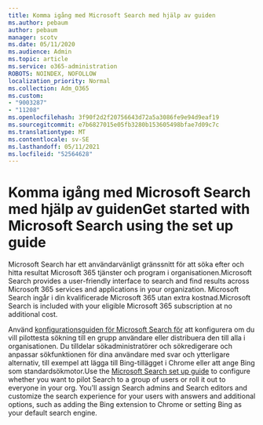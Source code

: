 ```yaml
---
title: Komma igång med Microsoft Search med hjälp av guiden
ms.author: pebaum
author: pebaum
manager: scotv
ms.date: 05/11/2020
ms.audience: Admin
ms.topic: article
ms.service: o365-administration
ROBOTS: NOINDEX, NOFOLLOW
localization_priority: Normal
ms.collection: Adm_O365
ms.custom:
- "9003287"
- "11208"
ms.openlocfilehash: 3f90f2d2f20756643d72a5a3086fe9e94d9eaf19
ms.sourcegitcommit: e7b6827015e05fb3280b153605498bfae7d09c7c
ms.translationtype: MT
ms.contentlocale: sv-SE
ms.lasthandoff: 05/11/2021
ms.locfileid: "52564628"
---
```

# <a name="get-started-with-microsoft-search-using-the-set-up-guide"></a><span data-ttu-id="c86f4-102">Komma igång med Microsoft Search med hjälp av guiden</span><span class="sxs-lookup"><span data-stu-id="c86f4-102">Get started with Microsoft Search using the set up guide</span></span>

<span data-ttu-id="c86f4-103">Microsoft Search har ett användarvänligt gränssnitt för att söka efter och hitta resultat Microsoft 365 tjänster och program i organisationen.</span><span class="sxs-lookup"><span data-stu-id="c86f4-103">Microsoft Search provides a user-friendly interface to search and find results across Microsoft 365 services and applications in your organization.</span></span> <span data-ttu-id="c86f4-104">Microsoft Search ingår i din kvalificerade Microsoft 365 utan extra kostnad.</span><span class="sxs-lookup"><span data-stu-id="c86f4-104">Microsoft Search is included with your eligible Microsoft 365 subscription at no additional cost.</span></span> 

<span data-ttu-id="c86f4-105">Använd [konfigurationsguiden för Microsoft Search för](https://go.microsoft.com/fwlink/?linkid=2156919) att konfigurera om du vill pilottesta sökning till en grupp användare eller distribuera den till alla i organisationen. Du tilldelar sökadministratörer och sökredigerare och anpassar sökfunktionen för dina användare med svar och ytterligare alternativ, till exempel att lägga till Bing-tillägget i Chrome eller att ange Bing som standardsökmotor.</span><span class="sxs-lookup"><span data-stu-id="c86f4-105">Use the [Microsoft Search set up guide](https://go.microsoft.com/fwlink/?linkid=2156919) to configure whether you want to pilot Search to a group of users or roll it out to everyone in your org. You'll assign Search admins and Search editors and customize the search experience for your users with answers and additional options, such as adding the Bing extension to Chrome or setting Bing as your default search engine.</span></span>